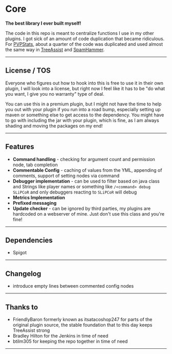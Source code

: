 # Core

**The best library I ever built myself!**

The code in this repo is meant to centralize functions I use in my other plugins. I got sick of an amount of code duplication that became ridiculous. For [PVPStats](https://github.com/slipcor/PVPStats), about a quarter of the code was duplicated and used almost the same way in [TreeAssist](https://github.com/slipcor/TreeAssist) and [SpamHammer](https://github.com/slipcor/SpamHammer).

***

## License / TOS

Everyone who figures out how to hook into this is free to use it in their own plugin, I will look into a license, but right now I feel like it has to be "do what you want, I give you no warranty" type of deal.

You can use this in a premium plugin, but I might not have the time to help you out with your plugin if you run into a road bump, especially setting up maven or something else to get access to the dependency. You might have to go with including the jar with your plugin, which is fine, as I am always shading and moving the packages on my end!

***

## Features

- **Command handling** - checking for argument count and permission node, tab completion
- **Commentable Config** - caching of values from the YML, appending of comments, support of setting nodes via command
- **Debugger implementation** - can be used to filter based on java class and Strings like player names or something like `/<command> debug SLiPCoR` and only debuggers reacting to `SLiPCoR` will debug
- **Metrics Implementation**
- **Prefixed messaging**
- **Update checker** - can be ignored by third parties, my plugins are hardcoded on a webserver of mine. Just don't use this class and you're fine!

***

## Dependencies

- Spigot

***

## Changelog

- introduce empty lines between commented config nodes

***

## Thanks to

- FriendlyBaron formerly known as itsatacoshop247 for parts of the original plugin source, the stable foundation that to this day keeps TreeAssist strong
- Bradley Hilton for the Jenkins in time of need
- btilm305 for keeping the repo together in time of need

***